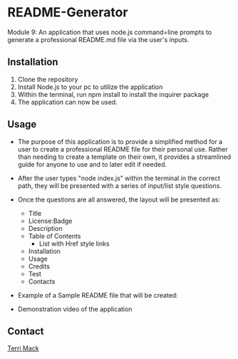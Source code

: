 # README-Generator
Module 9: An application that uses node.js command=line prompts to generate a professional README.md file via the user's inputs. 

## Installation
1. Clone the repository
2. Install Node.js to your pc to utilize the application
3. Within the terminal, run npm install to install the inquirer package
4. The application can now be used.

## Usage
* The purpose of this application is to provide a simplified method for a user to create a professional README file for their personal use. Rather than needing to create a template on their own, it provides a streamlined guide for anyone to use and to later edit if needed. 
* After the user types "node index.js" within the terminal in the correct path, they will be presented with a series of input/list style questions. 
* Once the questions are all answered, the layout will be presented as:
    * Title
    * License:Badge
    * Description
    * Table of Contents
        * List with Href style links
    * Installation
    * Usage
    * Credits
    * Test
    * Contacts
* Example of a Sample README file that will be created:

* Demonstration video of the application

## Contact
[Terri Mack](https://github.com/terrinmack?tab=repositories)
